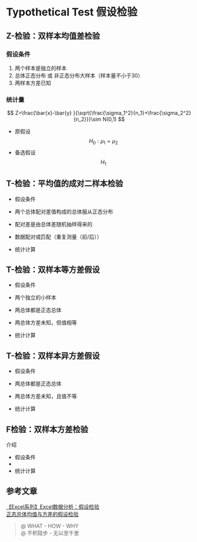 # Typothetical Test 假设检验

## Z-检验：双样本均值差检验

### 假设条件
1. 两个样本是独立的样本
2. 总体正态分布 或 非正态分布大样本（样本量不小于30）
3. 两样本方差已知

### 统计量
$$
    Z=\frac{\bar{x}-\bar{y} }{\sqrt{\frac{\sigma_1^2}{n_1}+\frac{\sigma_2^2}{n_2}}}\sim N(0,1)
$$

* 原假设 $$H_0 : \mu_1 = \mu_2$$
* 备选假设 $$H_1$$

## T-检验：平均值的成对二样本检验

* 假设条件
* 两个总体配对差值构成的总体服从正态分布
* 配对差是由总体差随机抽样得来的
* 数据配对或匹配（重复测量（前/后））

* 统计计算

## T-检验：双样本等方差假设

* 假设条件
* 两个独立的小样本
* 两总体都是正态总体
* 两总体方差未知，但值相等

* 统计计算

## T-检验：双样本异方差假设

* 假设条件
* 两总体都是正态总体
* 两总体方差未知，且值不等

* 统计计算

## F检验：双样本方差检验

介绍

* 假设条件
* 
* 统计计算

## 参考文章

[【Excel系列】Excel数据分析：假设检验](https://www.jianshu.com/p/1c60c9c3fe33)  
[正态总体均值与方差的假设检验](https://wenku.baidu.com/view/6080ea93970590c69ec3d5bbfd0a79563c1ed48a.html)

> @ WHAT - HOW - WHY  
> @ 不积跬步 - 无以至千里



